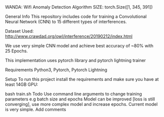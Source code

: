 WANDA: Wifi Anomaly Detection Algorithm
SIZE: torch.Size([1, 345, 391])

General Info
This repository includes code for training a Convolutional Neural Network (CNN) to 15 different types of interferences.

Dataset Used: http://www.crawdad.org/owl/interference/20190212/index.html

We use very simple CNN model and achieve best accuracy of ~80% with 25 Epochs.

This implementation uses pytorch library and pytorch lightning trainer

Requirements
Python3, Pytorch, Pytorch Lightning

Setup
To run this project install the requirements and make sure you have at least 14GB GPU:

bash train.sh
Todo
Use command line arguments to change training parameters e.g batch size and epochs
Model can be improved [loss is still converging], use more complex model and increase epochs. Current model is very simple.
Add comments